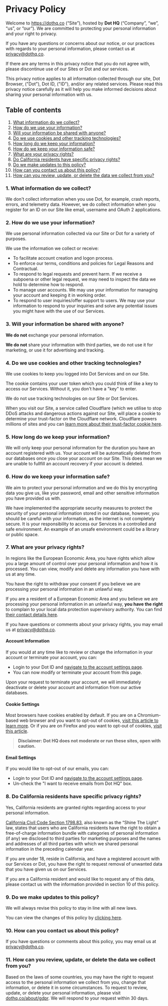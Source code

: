 # Privacy Policy

Welcome to https://dothq.co (“Site”), hosted by **Dot HQ** (“Company”, “we”, “us”, or “our”).
We are committed to protecting your personal information and your right to privacy.

If you have any questions or concerns about our notice, or our practices with regards to your personal information, please contact us at [privacy@dothq.co](mailto:privacy@dothq.co).

If there are any terms in this privacy notice that you do not agree with, please discontinue use of our Sites or Dot and our services.

This privacy notice applies to all information collected through our site, Dot Browser, ("Dot"), Dot ID, ("ID"), and/or any related services.
Please read this privacy notice carefully as it will help you make informed decisions about sharing your personal information with us.

## Table of contents

1. [What information do we collect?](#what-information-do-we-collect)
2. [How do we use your information?](#how-do-we-use-your-information)
3. [Will your information be shared with anyone?](#will-your-information-be-shared-with-anyone)
4. [Do we use cookies and other tracking technologies?](#do-we-use-cookies-and-other-tracking-technologies)
5. [How long do we keep your information?](#how-long-do-we-keep-your-information)
6. [How do we keep your information safe?](#how-do-we-keep-your-information-safe)
7. [What are your privacy rights?](#what-are-your-privacy-rights)
8. [Do California residents have specific privacy rights?](#do-california-residents-have-specific-privacy-rights)
9. [Do we make updates to this policy?](#do-we-make-updates-to-this-policy)
10. [How can you contact us about this policy?](#how-can-you-contact-us-about-this-policy)
11. [How can you review, update, or delete the data we collect from you?](#how-can-you-review-update-or-delete-the-data-we-collect-from-you)

<a name="what-information-do-we-collect"></a>

### 1. What information do we collect?

We don't collect information when you use Dot, for example, crash reports, errors, and telemetry data.
However, we do collect information when you register for an ID on our Site like email, username and OAuth 2 applications.

<a name="how-do-we-use-your-information"></a>

### 2. How do we use your information?

We use personal information collected via our Site or Dot for a variety of purposes.

We use the information we collect or receive:

- To facilitate account creation and logon process.
- To enforce our terms, conditions and policies for Legal Reasons and Contractual.
- To respond to legal requests and prevent harm. If we receive a subpoena or other legal request, we may need to inspect the data we hold to determine how to respond.
- To manage user accounts. We may use your information for managing your account and keeping it in working order.
- To respond to user inquiries/offer support to users. We may use your information to respond to your inquiries and solve any potential issues you might have with the use of our Services.

<a name="will-your-information-be-shared-with-anyone"></a>

### 3. Will your information be shared with anyone?

**We do not** exchange your personal information.

**We do not** share your information with third parties, we do not use it for marketing, or use it for advertising and tracking.

<a name="do-we-use-cookies-and-other-tracking-technologies"></a>

### 4. Do we use cookies and other tracking technologies?

We use cookies to keep you logged into Dot Services and on our Site.

The cookie contains your user token which you could think of like a key to access our Services. Without it, you don't have a "key" to enter.

We do not use tracking technologies on our Site or Dot Services.

When you visit our Site, a service called Cloudflare (which we utilise to stop DDoS attacks and dangerous actions against our Site, will place a cookie to determine your trust-factor on the Cloudflare network. Cloudflare powers millions of sites and you can [learn more about their trust-factor cookie here](https://support.cloudflare.com/hc/en-us/articles/200170156-What-does-the-Cloudflare-cfduid-cookie-do-).

<a name="how-long-do-we-keep-your-information"></a>

### 5. How long do we keep your information?

We will only keep your personal information for the duration you have an account registered with us. Your account will be automatically deleted from our databases once you close your account on our Site. This does mean we are unable to fullfill an account recovery if your account is deleted.

<a name="how-do-we-keep-your-information-safe"></a>

### 6. How do we keep your information safe?

We aim to protect your personal information and we do this by encrypting data you give us, like your password, email and other sensitive information you have provided us with.

We have implemented the appropriate security measures to protect the security of your personal information stored in our database, however, you should be careful with your information, as the internet is not completely secure. It is your responsibility to access our Services in a controlled and safe environment. An example of an unsafe environment could be a library or public space.

<a name="what-are-your-privacy-rights"></a>

### 7. What are your privacy rights?

In regions like the European Economic Area, you have rights which allow you a large amount of control over your personal information and how it is processed. You can view, modify and delete any information you have with us at any time.

You have the right to withdraw your consent if you believe we are processing your personal information in an unlawful way.

If you are a resident of a European Economic Area and you believe we are processing your personal information in an unlawful way, **you have the right** to complain to your local data protection supervisory authority. You can find [their contact details here](https://ec.europa.eu/newsroom/article29/item-detail.cfm?item_id=612080).

If you have questions or comments about your privacy rights, you may email us at [privacy@dothq.co](mailto:privacy@dothq.co).

#### Account Information

If you would at any time like to review or change the information in your account or terminate your account, you can:

- Login to your Dot ID and [navigate to the account settings page](https://dothq.co/me).
- You can now modify or terminate your account from this page.

Upon your request to terminate your account, we will immediately deactivate or delete your account and information from our active databases.

#### Cookie Settings

Most browsers have cookies enabled by default.
If you are on a Chromium-based web browser and you want to opt-out of cookies, [visit this article to learn more](https://support.google.com/accounts/answer/61416).
Or if you are on Firefox and you want to opt-out of cookies, [visit this article](https://support.mozilla.org/en-US/kb/disable-third-party-cookies).

> **Disclaimer: Dot HQ does not moderate or run these sites, open with caution.**

#### Email Settings

If you would like to opt-out of our emails, you can:

- Login to your Dot ID and [navigate to the account settings page](https://dothq.co/me).
- Un-check the "I want to receive emails from Dot HQ" box.

<a name="do-california-residents-have-specific-privacy-rights"></a>

### 8. Do California residents have specific privacy rights?

Yes, California residents are granted rights regarding access to your personal information.

[California Civil Code Section 1798.83](https://en.wikipedia.org/wiki/California_Shine_the_Light_law), also known as the “Shine The Light” law, states that users who are California residents have the right to obtain a free-of-charge information bundle with categories of personal information (if any) we disclosed to third parties for marketing purposes and the names and addresses of all third parties with which we shared personal information in the preceding calendar year.

If you are under 18, reside in California, and have a registered account with our Services or Dot, you have the right to request removal of unwanted data that you have given us on our Services.

If you are a California resident and would like to request any of this data, please contact us with the information provided in section 10 of this policy.

<a name="do-we-make-updates-to-this-policy"></a>

### 9. Do we make updates to this policy?

We will always revise this policy to stay in line with all new laws.

You can view the changes of this policy by [clicking here](https://github.com/dothq/about/commits/master/PRIVACY_POLICY.md).

<a name="how-can-you-contact-us-about-this-policy"></a>

### 10. How can you contact us about this policy?

If you have questions or comments about this policy, you may email us at [privacy@dothq.co](mailto:privacy@dothq.co).

<a name="how-can-you-review-update-or-delete-the-data-we-collect-from-you"></a>

### 11. How can you review, update, or delete the data we collect from you?

Based on the laws of some countries, you may have the right to request access to the personal information we collect from you, change that information, or delete it in some circumstances. To request to review, update, or delete your personal information, please visit [dothq.co/about/gdpr](https://dothq.co/about/gdpr). We will respond to your request within 30 days.
